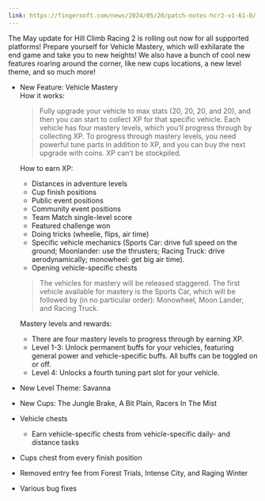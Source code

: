 ```yaml
---
link: https://fingersoft.com/news/2024/05/20/patch-notes-hcr2-v1-61-0/
---
```

The May update for Hill Climb Racing 2 is rolling out now for all supported platforms! Prepare yourself for Vehicle Mastery, which will exhilarate the end game and take you to new heights! We also have a bunch of cool new features roaring around the corner, like new cups locations, a new level theme, and so much more!

- New Feature: Vehicle Mastery  
  How it works:
  > Fully upgrade your vehicle to max stats (20, 20, 20, and 20), and then you can start to collect XP for that specific vehicle. Each vehicle has four mastery levels, which you’ll progress through by collecting XP. To progress through mastery levels, you need powerful tune parts in addition to XP, and you can buy the next upgrade with coins. XP can’t be stockpiled.
  
  How to earn XP:
  - Distances in adventure levels
  - Cup finish positions
  - Public event positions
  - Community event positions
  - Team Match single-level score
  - Featured challenge won
  - Doing tricks (wheelie, flips, air time)
  - Specific vehicle mechanics (Sports Car: drive full speed on the ground; Moonlander: use the thrusters; Racing Truck: drive aerodynamically; monowheel: get big air time).
  - Opening vehicle-specific chests  
    
  > The vehicles for mastery will be released staggered. The first vehicle available for mastery is the Sports Car, which will be followed by (in no particular order): Monowheel, Moon Lander, and Racing Truck.

  Mastery levels and rewards:
  - There are four mastery levels to progress through by earning XP.
  - Level 1-3: Unlock permanent buffs for your vehicles, featuring general power and vehicle-specific buffs. All buffs can be toggled on or off.
  - Level 4: Unlocks a fourth tuning part slot for your vehicle.

- New Level Theme: Savanna
- New Cups: The Jungle Brake, A Bit Plain, Racers In The Mist
- Vehicle chests
  - Earn vehicle-specific chests from vehicle-specific daily- and distance tasks
- Cups chest from every finish position
- Removed entry fee from Forest Trials, Intense City, and Raging Winter
- Various bug fixes
